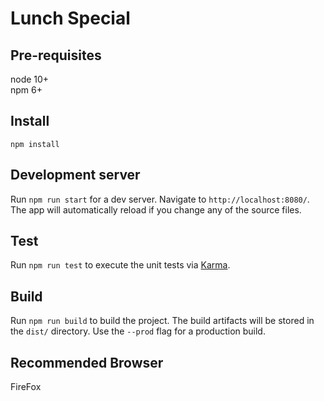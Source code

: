 # Lunch Special

## Pre-requisites

node 10+  
npm 6+

## Install

`npm install`

## Development server

Run `npm run start` for a dev server. Navigate to `http://localhost:8080/`. The app will automatically reload if you change any of the source files.

## Test

Run `npm run test` to execute the unit tests via [Karma](https://karma-runner.github.io).

## Build

Run `npm run build` to build the project. The build artifacts will be stored in the `dist/` directory. Use the `--prod` flag for a production build.

## Recommended Browser

FireFox 
